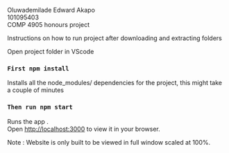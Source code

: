 Oluwademilade Edward Akapo \
101095403 \
COMP 4905 honours project

Instructions on how to run project after downloading and extracting folders

Open project folder in VScode

### `First npm install`

Installs all the node_modules/ dependencies for the project, this might take a couple of minutes

### `Then run npm start`

Runs the app .\
Open [http://localhost:3000](http://localhost:3000) to view it in your browser.

Note : Website is only built to be viewed in full window scaled at 100%.
